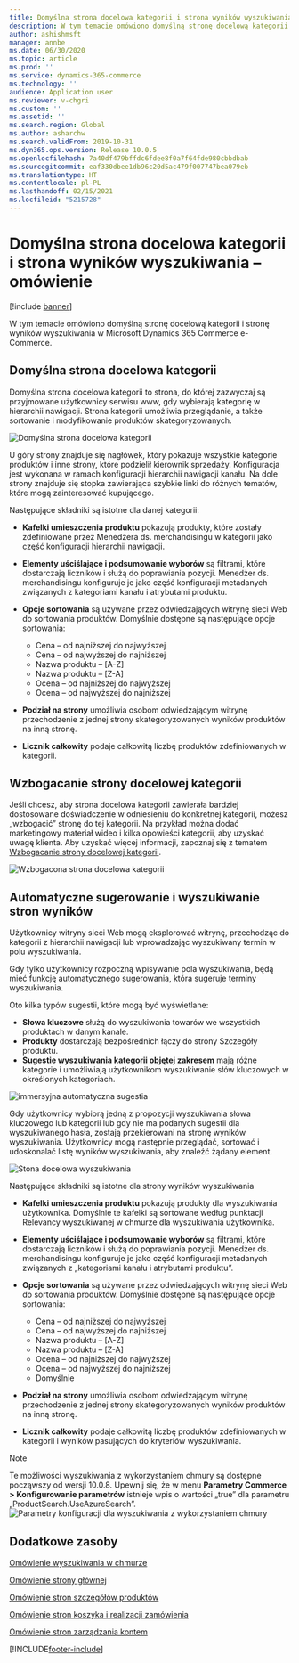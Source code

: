 ```yaml
---
title: Domyślna strona docelowa kategorii i strona wyników wyszukiwania – omówienie
description: W tym temacie omówiono domyślną stronę docelową kategorii i stronę wyników wyszukiwania w Dynamics 365 Commerce.
author: ashishmsft
manager: annbe
ms.date: 06/30/2020
ms.topic: article
ms.prod: ''
ms.service: dynamics-365-commerce
ms.technology: ''
audience: Application user
ms.reviewer: v-chgri
ms.custom: ''
ms.assetid: ''
ms.search.region: Global
ms.author: asharchw
ms.search.validFrom: 2019-10-31
ms.dyn365.ops.version: Release 10.0.5
ms.openlocfilehash: 7a40df479bffdc6fdee8f0a7f64fde980cbbdbab
ms.sourcegitcommit: eaf330dbee1db96c20d5ac479f007747bea079eb
ms.translationtype: HT
ms.contentlocale: pl-PL
ms.lasthandoff: 02/15/2021
ms.locfileid: "5215728"
---
```

# <a name="default-category-landing-page-and-search-results-page-overview"></a>Domyślna strona docelowa kategorii i strona wyników wyszukiwania – omówienie

[!include [banner](includes/banner.md)]

W tym temacie omówiono domyślną stronę docelową kategorii i stronę wyników wyszukiwania w Microsoft Dynamics 365 Commerce e-Commerce.

## <a name="default-category-landing-page"></a>Domyślna strona docelowa kategorii

Domyślna strona docelowa kategorii to strona, do której zazwyczaj są przyjmowane użytkownicy serwisu www, gdy wybierają kategorię w hierarchii nawigacji. Strona kategorii umożliwia przeglądanie, a także sortowanie i modyfikowanie produktów skategoryzowanych.

![Domyślna strona docelowa kategorii](./media/SimpleCategoryLandingDressCategory.png)

U góry strony znajduje się nagłówek, który pokazuje wszystkie kategorie produktów i inne strony, które podzielił kierownik sprzedaży. Konfiguracja jest wykonana w ramach konfiguracji hierarchii nawigacji kanału. Na dole strony znajduje się stopka zawierająca szybkie linki do różnych tematów, które mogą zainteresować kupującego.

Następujące składniki są istotne dla danej kategorii:

- **Kafelki umieszczenia produktu** pokazują produkty, które zostały zdefiniowane przez Menedżera ds. merchandisingu w kategorii jako część konfiguracji hierarchii nawigacji.
- **Elementy uściślające i podsumowanie wyborów** są filtrami, które dostarczają liczników i służą do poprawiania pozycji. Menedżer ds. merchandisingu konfiguruje je jako część konfiguracji metadanych związanych z kategoriami kanału i atrybutami produktu.
- **Opcje sortowania** są używane przez odwiedzających witrynę sieci Web do sortowania produktów. Domyślnie dostępne są następujące opcje sortowania:

    - Cena – od najniższej do najwyższej
    - Cena – od najwyższej do najniższej
    - Nazwa produktu – \[A-Z\]
    - Nazwa produktu – \[Z-A\]
    - Ocena – od najniższej do najwyższej
    - Ocena – od najwyższej do najniższej

- **Podział na strony** umożliwia osobom odwiedzającym witrynę przechodzenie z jednej strony skategoryzowanych wyników produktów na inną stronę.
- **Licznik całkowity** podaje całkowitą liczbę produktów zdefiniowanych w kategorii.

## <a name="enrich-a-category-landing-page"></a>Wzbogacanie strony docelowej kategorii

Jeśli chcesz, aby strona docelowa kategorii zawierała bardziej dostosowane doświadczenie w odniesieniu do konkretnej kategorii, możesz „wzbogacić” stronę do tej kategorii. Na przykład można dodać marketingowy materiał wideo i kilka opowieści kategorii, aby uzyskać uwagę klienta. Aby uzyskać więcej informacji, zapoznaj się z tematem [Wzbogacanie strony docelowej kategorii](enrich-category-page.md).

![Wzbogacona strona docelowa kategorii](./media/CategoryLandingPages.png)

## <a name="auto-suggest-and-search-results-pages"></a>Automatyczne sugerowanie i wyszukiwanie stron wyników

Użytkownicy witryny sieci Web mogą eksplorować witrynę, przechodząc do kategorii z hierarchii nawigacji lub wprowadzając wyszukiwany termin w polu wyszukiwania.

Gdy tylko użytkownicy rozpoczną wpisywanie pola wyszukiwania, będą mieć funkcję automatycznego sugerowania, która sugeruje terminy wyszukiwania.

Oto kilka typów sugestii, które mogą być wyświetlane:

- **Słowa kluczowe** służą do wyszukiwania towarów we wszystkich produktach w danym kanale.
- **Produkty** dostarczają bezpośrednich łączy do strony Szczegóły produktu.
- **Sugestie wyszukiwania kategorii objętej zakresem** mają różne kategorie i umożliwiają użytkownikom wyszukiwanie słów kluczowych w określonych kategoriach.

![immersyjna automatyczna sugestia](./media/ImmersiveAutoSuggestUX.png)

Gdy użytkownicy wybiorą jedną z propozycji wyszukiwania słowa kluczowego lub kategorii lub gdy nie ma podanych sugestii dla wyszukiwanego hasła, zostają przekierowani na stronę wyników wyszukiwania. Użytkownicy mogą następnie przeglądać, sortować i udoskonalać listę wyników wyszukiwania, aby znaleźć żądany element.

![Stona docelowa wyszukiwania](./media/SearchLanding.png)

Następujące składniki są istotne dla strony wyników wyszukiwania

- **Kafelki umieszczenia produktu** pokazują produkty dla wyszukiwania użytkownika. Domyślnie te kafelki są sortowane według punktacji Relevancy wyszukiwanej w chmurze dla wyszukiwania użytkownika.
- **Elementy uściślające i podsumowanie wyborów** są filtrami, które dostarczają liczników i służą do poprawiania pozycji. Menedżer ds. merchandisingu konfiguruje je jako część konfiguracji metadanych związanych z „kategoriami kanału i atrybutami produktu”.
- **Opcje sortowania** są używane przez odwiedzających witrynę sieci Web do sortowania produktów. Domyślnie dostępne są następujące opcje sortowania:

    - Cena – od najniższej do najwyższej
    - Cena – od najwyższej do najniższej
    - Nazwa produktu – \[A-Z\]
    - Nazwa produktu – \[Z-A\]
    - Ocena – od najniższej do najwyższej
    - Ocena – od najwyższej do najniższej
    - Domyślnie

- **Podział na strony** umożliwia osobom odwiedzającym witrynę przechodzenie z jednej strony skategoryzowanych wyników produktów na inną stronę.
- **Licznik całkowity** podaje całkowitą liczbę produktów zdefiniowanych w kategorii i wyników pasujących do kryteriów wyszukiwania.

>[!NOTE]
>Te możliwości wyszukiwania z wykorzystaniem chmury są dostępne począwszy od wersji 10.0.8. Upewnij się, że w menu **Parametry Commerce > Konfigurowanie parametrów** istnieje wpis o wartości „true” dla parametru „ProductSearch.UseAzureSearch”. 
![Parametry konfiguracji dla wyszukiwania z wykorzystaniem chmury](./media/CloudPoweredSearchConfigurationParameters.png)

## <a name="additional-resources"></a>Dodatkowe zasoby

[Omówienie wyszukiwania w chmurze](cloud-powered-search-overview.md)

[Omówienie strony głównej](quick-tour-home-page.md)

[Omówienie stron szczegółów produktów](quick-tour-pdp.md)

[Omówienie stron koszyka i realizacji zamówienia](quick-tour-cart-checkout.md)

[Omówienie stron zarządzania kontem](quick-tour-account-management.md)



[!INCLUDE[footer-include](../includes/footer-banner.md)]